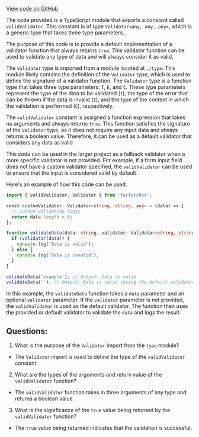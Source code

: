 [View code on GitHub](https://github.com/igorkamyshev/farfetched/packages/core/src/validation/valid_validator.ts)

The code provided is a TypeScript module that exports a constant called `validValidator`. This constant is of type `Validator<any, any, any>`, which is a generic type that takes three type parameters.

The purpose of this code is to provide a default implementation of a validator function that always returns `true`. This validator function can be used to validate any type of data and will always consider it as valid.

The `Validator` type is imported from a module located at `./type`. This module likely contains the definition of the `Validator` type, which is used to define the signature of a validator function. The `Validator` type is a function type that takes three type parameters: `T`, `E`, and `C`. These type parameters represent the type of the data to be validated (`T`), the type of the error that can be thrown if the data is invalid (`E`), and the type of the context in which the validation is performed (`C`), respectively.

The `validValidator` constant is assigned a function expression that takes no arguments and always returns `true`. This function satisfies the signature of the `Validator` type, as it does not require any input data and always returns a boolean value. Therefore, it can be used as a default validator that considers any data as valid.

This code can be used in the larger project as a fallback validator when a more specific validator is not provided. For example, if a form input field does not have a custom validator specified, the `validValidator` can be used to ensure that the input is considered valid by default.

Here's an example of how this code can be used:

```typescript
import { validValidator, Validator } from 'farfetched';

const customValidator: Validator<string, string, any> = (data) => {
  // Custom validation logic
  return data.length > 0;
};

function validateData(data: string, validator: Validator<string, string, any> = validValidator) {
  if (validator(data)) {
    console.log('Data is valid');
  } else {
    console.log('Data is invalid');
  }
}

validateData('example'); // Output: Data is valid
validateData(''); // Output: Data is valid (using the default validator)
```

In this example, the `validateData` function takes a `data` parameter and an optional `validator` parameter. If the `validator` parameter is not provided, the `validValidator` is used as the default validator. The function then uses the provided or default validator to validate the `data` and logs the result.
## Questions: 
 1. What is the purpose of the `Validator` import from the `type` module?
- The `Validator` import is used to define the type of the `validValidator` constant.

2. What are the types of the arguments and return value of the `validValidator` function?
- The `validValidator` function takes in three arguments of any type and returns a boolean value.

3. What is the significance of the `true` value being returned by the `validValidator` function?
- The `true` value being returned indicates that the validation is successful.